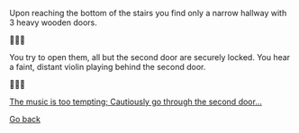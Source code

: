 Upon reaching the bottom of the stairs you find only a narrow hallway with 3 heavy wooden doors.

🚪🚪🚪

You try to open them, all but the second door are securely locked. You hear a faint, distant violin playing behind the second door. 

🎻🎵🎵

[The music is too tempting; Cautiously go through the second door...](./3-DA.md)

[Go back](2.md)
